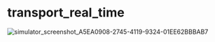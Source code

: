# transport_real_time

![simulator_screenshot_A5EA0908-2745-4119-9324-01EE62BBBAB7](https://user-images.githubusercontent.com/27118779/143921130-a6cd1d17-a25c-4012-8a09-0b9eb4b42a52.png)

